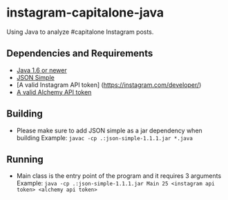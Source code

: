 # instagram-capitalone-java
Using Java to analyze #capitalone Instagram posts. 

## Dependencies and Requirements
* [Java 1.6 or newer](http://www.oracle.com/technetwork/java/javase/downloads/index.html)
* [JSON Simple](https://code.google.com/p/json-simple/)
* [A valid Instagram API token] (https://instagram.com/developer/)
* [A valid Alchemy API token](http://www.alchemyapi.com/)


## Building
* Please make sure to add JSON simple as a jar dependency when building 
Example: `javac -cp .:json-simple-1.1.1.jar *.java`

## Running
* Main class is the entry point of the program and it requires 3 arguments
Example: `java -cp .:json-simple-1.1.1.jar Main 25 <instagram api token> <alchemy api token>`




